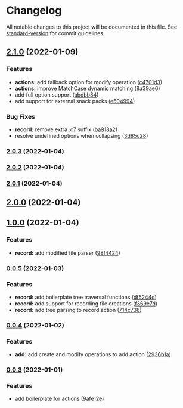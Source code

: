# Changelog

All notable changes to this project will be documented in this file. See [standard-version](https://github.com/conventional-changelog/standard-version) for commit guidelines.

## [2.1.0](https://github.com/Vasandani/c7/compare/v2.0.3...v2.1.0) (2022-01-09)


### Features

* **actions:** add fallback option for modify operation ([c4701d3](https://github.com/Vasandani/c7/commit/c4701d311e3d2ee1d8b2e977787ad699c08ca6cd))
* **actions:** improve MatchCase dynamic matching ([8a39ae6](https://github.com/Vasandani/c7/commit/8a39ae6086ff61bef4597eda895c9b2759f8b608))
* add full option support ([abdbb84](https://github.com/Vasandani/c7/commit/abdbb8429c888ec67e96ba2cba75595f38e1480b))
* add support for external snack packs ([e504994](https://github.com/Vasandani/c7/commit/e50499440b60ba586ccdbffb4cf4ca5fafb3260a))


### Bug Fixes

* **record:** remove extra .c7 suffix ([ba918a2](https://github.com/Vasandani/c7/commit/ba918a26950cc15a19a5684df757228a5af413d2))
* resolve undefined options when collapsing ([3d85c28](https://github.com/Vasandani/c7/commit/3d85c285334f8c5c619697ece011d6b7680389c0))

### [2.0.3](https://github.com/svasandani/c7/compare/v2.0.2...v2.0.3) (2022-01-04)

### [2.0.2](https://github.com/svasandani/c7/compare/v2.0.1...v2.0.2) (2022-01-04)

### [2.0.1](https://github.com/svasandani/c7/compare/v2.0.0...v2.0.1) (2022-01-04)

## [2.0.0](https://github.com/svasandani/c7/compare/v1.0.0...v2.0.0) (2022-01-04)

## [1.0.0](https://github.com/svasandani/c7/compare/v0.0.5...v1.0.0) (2022-01-04)


### Features

* **record:** add modified file parser ([98f4424](https://github.com/svasandani/c7/commit/98f4424f5b33a752999eacc9610664e6e5675061))

### [0.0.5](https://github.com/svasandani/c7/compare/v0.0.4...v0.0.5) (2022-01-03)


### Features

* **record:** add boilerplate tree traversal functions ([df5244d](https://github.com/svasandani/c7/commit/df5244de63d88349cc4c825785a321ca67dcd233))
* **record:** add support for recording file creations ([f369e7d](https://github.com/svasandani/c7/commit/f369e7d8da7fbdeb930c710aea23e6f08b2e04c0))
* **record:** add tree parsing to record action ([714c738](https://github.com/svasandani/c7/commit/714c738794a2153fe7a1d47708c3efb03642f03c))

### [0.0.4](https://github.com/svasandani/c7/compare/v0.0.3...v0.0.4) (2022-01-02)


### Features

* **add:** add create and modify operations to add action ([2936b1a](https://github.com/svasandani/c7/commit/2936b1a8ce77e191060a2a867ae2104122c16420))

### [0.0.3](https://github.com/svasandani/c7/compare/v0.0.2...v0.0.3) (2022-01-01)


### Features

* add boilerplate for actions ([9afe12e](https://github.com/svasandani/c7/commit/9afe12efb9fe22bd04946aff86b491b31e3fc175))
